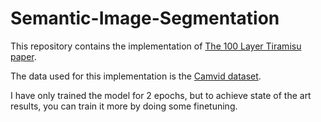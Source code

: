 # Semantic-Image-Segmentation

This repository contains the implementation of <a href="https://arxiv.org/abs/1611.09326">The 100 Layer Tiramisu paper</a>. 

The data used for this implementation is the <a href="https://github.com/mostafaizz/camvid">Camvid dataset</a>.

I have only trained the model for 2 epochs, but to achieve state of the art results, you can train it more by doing some finetuning.
